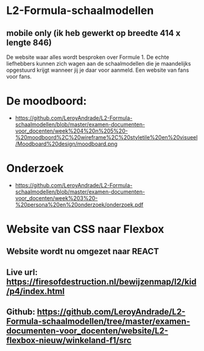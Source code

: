 # L2-Formula-schaalmodellen
## mobile only (ik heb gewerkt op breedte 414 x lengte 846)
De website waar alles wordt besproken over Formule 1. De echte liefhebbers kunnen zich wagen aan de schaalmodellen die je maandelijks opgestuurd krijgt wanneer jij je daar voor aanmeld. Een website van fans voor fans.

# De moodboord:  
* https://github.com/LeroyAndrade/L2-Formula-schaalmodellen/blob/master/examen-documenten-voor_docenten/week%204%20n%205%20-%20moodboord%2C%20wireframe%2C%20styletile%20en%20visueel/Moodboard%20design/moodboard.png

# Onderzoek
* https://github.com/LeroyAndrade/L2-Formula-schaalmodellen/blob/master/examen-documenten-voor_docenten/week%203%20-%20persona%20en%20onderzoek/onderzoek.pdf


# Website van CSS naar Flexbox
## Website wordt nu omgezet naar REACT
## Live url: https://firesofdestruction.nl/bewijzenmap/l2/kid/p4/index.html
## Github: https://github.com/LeroyAndrade/L2-Formula-schaalmodellen/tree/master/examen-documenten-voor_docenten/website/L2-flexbox-nieuw/winkeland-f1/src
